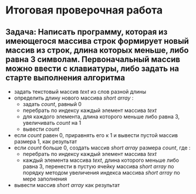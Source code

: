 # Итоговая проверочная работа

## Задача: Написать программу, которая из имеющегося массива строк формирует новый массив из строк, длина которых меньше, либо равна 3 символам. Первоначальный массив можно ввести с клавиатуры, либо задать на старте выполнения алгоритма

* задать текстовый массив *text* из слов разной длины
* определить длину нового массива *short array* :
  * задать *count*, равный 0
  * перебрать по индексу каждый элемент массива *text*
  * для каждого элемента, длина которого меньше либо равна 3, увеличивать *count* на 1
  * вывести *count*
* если *count* равен 0, приравнять его к 1 и вывести пустой массив размера 1, как результат
* если *count* больше 0, создать массив *short array* размера *count*, где :
  * перебрать по индексу каждый элемент массива *text*
  * каждый элемента массива *text*, длина которого меньше либо равна 3, перенести в пустую ячейку массива *short array* по порядку методом увеличения индекса массива *short array* по мере заполнения
* вывести массив *short array* как результат

